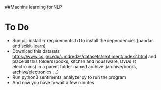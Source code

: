 ##Machine learning for NLP
# To Do
- Run pip install -r requirements.txt to install the dependencies (pandas and scikit-learn)
- Download this datasets https://www.cs.jhu.edu/~mdredze/datasets/sentiment/index2.html and place all this folders (books, kitchen and houseware, DvDs et electronics) in a parent folder named archive. (archive/books, archive/electronics ....)
- Run python3 sentiments_analyzer.py to run the program
- And now you have to wait a few minutes